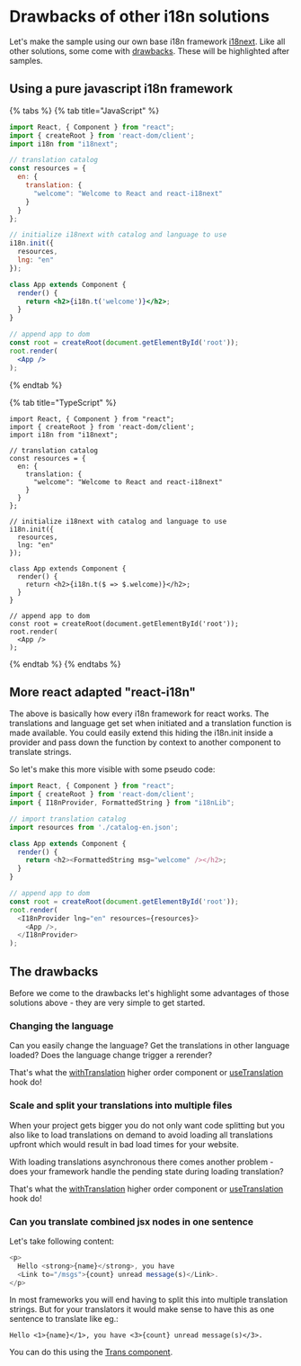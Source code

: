 # Drawbacks of other i18n solutions

Let's make the sample using our own base i18n framework [i18next](https://i18next.com). Like all other solutions, some come with [drawbacks](the-drawbacks-of-other-i18n-solutions.md#the-drawbacks). These will be highlighted after samples.

## Using a pure javascript i18n framework

{% tabs %}
{% tab title="JavaScript" %}
```jsx
import React, { Component } from "react";
import { createRoot } from 'react-dom/client';
import i18n from "i18next";

// translation catalog
const resources = {
  en: {
    translation: {
      "welcome": "Welcome to React and react-i18next"
    }
  }
};

// initialize i18next with catalog and language to use
i18n.init({
  resources,
  lng: "en"
});

class App extends Component {
  render() {
    return <h2>{i18n.t('welcome')}</h2>;
  }
}

// append app to dom
const root = createRoot(document.getElementById('root'));
root.render(
  <App />
);
```
{% endtab %}

{% tab title="TypeScript" %}
```tsx
import React, { Component } from "react";
import { createRoot } from 'react-dom/client';
import i18n from "i18next";

// translation catalog
const resources = {
  en: {
    translation: {
      "welcome": "Welcome to React and react-i18next"
    }
  }
};

// initialize i18next with catalog and language to use
i18n.init({
  resources,
  lng: "en"
});

class App extends Component {
  render() {
    return <h2>{i18n.t($ => $.welcome)}</h2>;
  }
}

// append app to dom
const root = createRoot(document.getElementById('root'));
root.render(
  <App />
);
```
{% endtab %}
{% endtabs %}

## More react adapted "react-i18n"

The above is basically how every i18n framework for react works. The translations and language get set when initiated and a translation function is made available. You could easily extend this hiding the i18n.init inside a provider and pass down the function by context to another component to translate strings.

So let's make this more visible with some pseudo code:

```javascript
import React, { Component } from "react";
import { createRoot } from 'react-dom/client';
import { I18nProvider, FormattedString } from "i18nLib";

// import translation catalog
import resources from './catalog-en.json';

class App extends Component {
  render() {
    return <h2><FormattedString msg="welcome" /></h2>;
  }
}

// append app to dom
const root = createRoot(document.getElementById('root'));
root.render(
  <I18nProvider lng="en" resources={resources}>
    <App />,
  </I18nProvider>
);
```

## The drawbacks

Before we come to the drawbacks let's highlight some advantages of those solutions above - they are very simple to get started.

### Changing the language

Can you easily change the language? Get the translations in other language loaded? Does the language change trigger a rerender?

That's what the [withTranslation](../latest/withtranslation-hoc.md) higher order component or [useTranslation](../latest/usetranslation-hook.md) hook do!

### Scale and split your translations into multiple files

When your project gets bigger you do not only want code splitting but you also like to load translations on demand to avoid loading all translations upfront which would result in bad load times for your website.

With loading translations asynchronous there comes another problem - does your framework handle the pending state during loading translation?

That's what the [withTranslation](../latest/withtranslation-hoc.md) higher order component or [useTranslation](../latest/usetranslation-hook.md) hook do!

### Can you translate combined jsx nodes in one sentence

Let's take following content:

```javascript
<p>
  Hello <strong>{name}</strong>, you have 
  <Link to="/msgs">{count} unread message(s)</Link>.
</p>
```

In most frameworks you will end having to split this into multiple translation strings. But for your translators it would make sense to have this as one sentence to translate like eg.:

```
Hello <1>{name}</1>, you have <3>{count} unread message(s)</3>.
```

You can do this using the [Trans component](../latest/trans-component.md).
